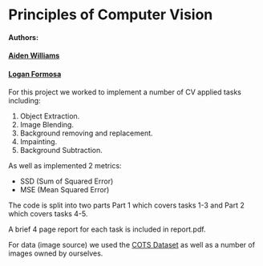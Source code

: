 # Principles of Computer Vision

#### Authors: 
#### [Aiden Williams](#https://github.com/AidenWilliams)
#### [Logan Formosa](#https://github.com/lowgunnn) 

For this project we worked to implement a number of CV applied tasks including:
 1. Object Extraction.
 2. Image Blending.
 3. Background removing and replacement.
 4. Impainting.
 5. Background Subtraction.
 
As well as implemented 2 metrics:
 * SSD (Sum of Squared Error)
 * MSE (Mean Squared Error)
 
The code is split into two parts Part 1 which covers tasks 1-3 and Part 2 which covers tasks 4-5. 

A brief 4 page report for each task is included in report.pdf. 

For data (image source) we used the [COTS Dataset](#https://github.com/dylanseychell/COTSDataset) as well as a number of images owned by ourselves. 
